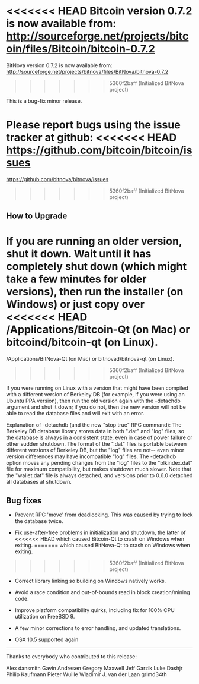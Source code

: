 <<<<<<< HEAD
Bitcoin version 0.7.2 is now available from:
  http://sourceforge.net/projects/bitcoin/files/Bitcoin/bitcoin-0.7.2
=======
BitNova version 0.7.2 is now available from:
  http://sourceforge.net/projects/bitnova/files/BitNova/bitnova-0.7.2
>>>>>>> 5360f2baff (Initialized BitNova project)

This is a bug-fix minor release.

Please report bugs using the issue tracker at github:
<<<<<<< HEAD
  https://github.com/bitcoin/bitcoin/issues
=======
  https://github.com/bitnova/bitnova/issues
>>>>>>> 5360f2baff (Initialized BitNova project)

How to Upgrade
--------------

If you are running an older version, shut it down. Wait
until it has completely shut down (which might take a few minutes for older
versions), then run the installer (on Windows) or just copy over
<<<<<<< HEAD
/Applications/Bitcoin-Qt (on Mac) or bitcoind/bitcoin-qt (on Linux).
=======
/Applications/BitNova-Qt (on Mac) or bitnovad/bitnova-qt (on Linux).
>>>>>>> 5360f2baff (Initialized BitNova project)

If you were running on Linux with a version that might have been compiled
with a different version of Berkeley DB (for example, if you were using an
Ubuntu PPA version), then run the old version again with the -detachdb
argument and shut it down; if you do not, then the new version will not
be able to read the database files and will exit with an error.

Explanation of -detachdb (and the new "stop true" RPC command):
The Berkeley DB database library stores data in both ".dat" and
"log" files, so the database is always in a consistent state,
even in case of power failure or other sudden shutdown. The
format of the ".dat" files is portable between different
versions of Berkeley DB, but the "log" files are not-- even minor
version differences may have incompatible "log" files. The
-detachdb option moves any pending changes from the "log" files
to the "blkindex.dat" file for maximum compatibility, but makes
shutdown much slower. Note that the "wallet.dat" file is always
detached, and versions prior to 0.6.0 detached all databases
at shutdown.

Bug fixes
---------

* Prevent RPC 'move' from deadlocking. This was caused by trying to lock the
  database twice.

* Fix use-after-free problems in initialization and shutdown, the latter of
<<<<<<< HEAD
  which caused Bitcoin-Qt to crash on Windows when exiting.
=======
  which caused BitNova-Qt to crash on Windows when exiting.
>>>>>>> 5360f2baff (Initialized BitNova project)

* Correct library linking so building on Windows natively works.

* Avoid a race condition and out-of-bounds read in block creation/mining code.

* Improve platform compatibility quirks, including fix for 100% CPU utilization
  on FreeBSD 9.

* A few minor corrections to error handling, and updated translations.

* OSX 10.5 supported again

----------------------------------------------------
Thanks to everybody who contributed to this release:

Alex
dansmith
Gavin Andresen
Gregory Maxwell
Jeff Garzik
Luke Dashjr
Philip Kaufmann
Pieter Wuille
Wladimir J. van der Laan
grimd34th
